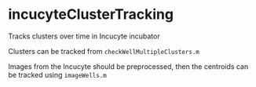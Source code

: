 # incucyteClusterTracking
Tracks clusters over time in Incucyte incubator

Clusters can be tracked from ```checkWellMultipleClusters.m```

Images from the Incucyte should be preprocessed, then the centroids can be tracked using ```imageWells.m```
